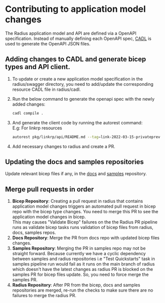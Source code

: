 # Contributing to application model changes
The Radius application model and API are defined via a OpenAPI specification. Instead of manually defining each OpenAPI spec, [CADL](https://microsoft.github.io/typespec/) is used to generate the OpenAPI JSON files.
## Adding changes to CADL and generate bicep types and API client.

1) To update or create a new application model specification in the radius/swagger directory, you need to add/update the corresponding resource CADL file in radius/cadl.


2) Run the below command to generate the openapi spec with the newly added changes:
    ```bash  
    cadl compile .
    ```
3) And generate the client code by running the autorest command:<br>
E.g: For linkrp resources
    ```bash 
    autorest pkg/linkrp/api/README.md --tag=link-2022-03-15-privatepreview
    ```
4) Add necessary changes to radius and create a PR.

## Updating the docs and samples repositories

Update relevant bicep files if any, in the [docs](https://github.com/project-radius/samples/) and [samples](https://github.com/project-radius/docs/) repository.

## Merge pull requests in order

1) **Bicep Repository**: Creating a pull request in radius that contains application model changes triggers an automated pull request in bicep repo with the bicep type changes. You need to merge this PR to see the application model changes in bicep.<br>
This may causes "Validate Bicep" failures on the the Radius PR pipeline runs as validate bicep tasks runs validation of bicep files from radius, docs, samples repos.
2) **Docs Repository**: Merge the PR from docs repo with updated bicep files changes.
3) **Samples Repository**: Merging the PR in samples repo may not be straight forward. Because currently we have a cyclic dependency between samples and radius repositories i.e "Test Quickstarts" task in samples pipeline run would fail as it runs on the main branch of radius which doesn't have the latest changes as radius PR is blocked on the samples PR for bicep files update. So, you need to force merge the samples PR.
4) **Radius Repository**: After PR from the bicep, docs and samples repositories are merged, re-run the checks to make sure there are no failures to merge the radius PR.
